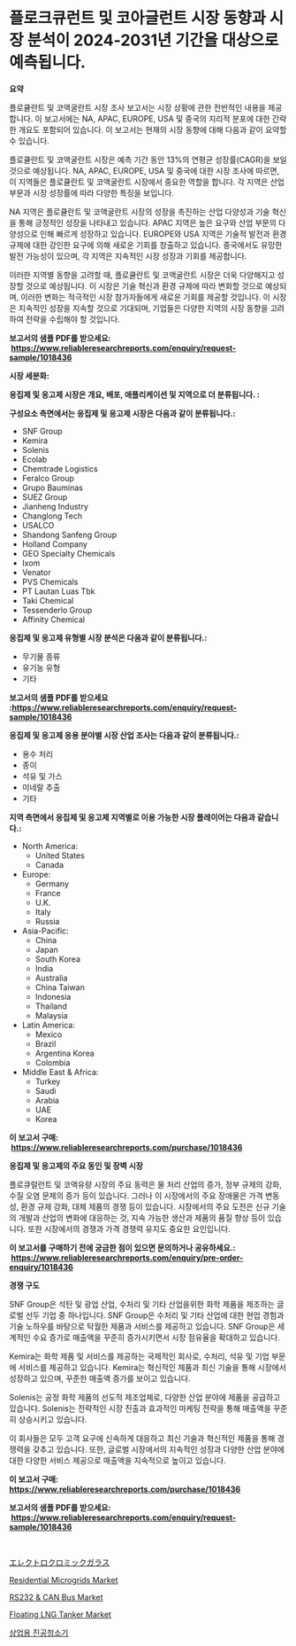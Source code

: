 <p><h1>플로크큐런트 및 코아글런트 시장 동향과 시장 분석이 2024-2031년 기간을 대상으로 예측됩니다.</h1></p><p><strong>요약</strong></p>
<p><p>플로큘란트 및 코액굴란트 시장 조사 보고서는 시장 상황에 관한 전반적인 내용을 제공합니다. 이 보고서에는 NA, APAC, EUROPE, USA 및 중국의 지리적 분포에 대한 간략한 개요도 포함되어 있습니다. 이 보고서는 현재의 시장 동향에 대해 다음과 같이 요약할 수 있습니다.</p><p>플로큘란트 및 코액굴란트 시장은 예측 기간 동안 13%의 연평균 성장률(CAGR)을 보일 것으로 예상됩니다. NA, APAC, EUROPE, USA 및 중국에 대한 시장 조사에 따르면, 이 지역들은 플로큘란트 및 코액굴란트 시장에서 중요한 역할을 합니다. 각 지역은 산업 부문과 시장 성장률에 따라 다양한 특징을 보입니다.</p><p>NA 지역은 플로큘란트 및 코액굴란트 시장의 성장을 촉진하는 산업 다양성과 기술 혁신을 통해 긍정적인 성장을 나타내고 있습니다. APAC 지역은 높은 요구와 산업 부문의 다양성으로 인해 빠르게 성장하고 있습니다. EUROPE와 USA 지역은 기술적 발전과 환경 규제에 대한 강인한 요구에 의해 새로운 기회를 창출하고 있습니다. 중국에서도 유망한 발전 가능성이 있으며, 각 지역은 지속적인 시장 성장과 기회를 제공합니다.</p><p>이러한 지역별 동향을 고려할 때, 플로큘란트 및 코액굴란트 시장은 더욱 다양해지고 성장할 것으로 예상됩니다. 이 시장은 기술 혁신과 환경 규제에 따라 변화할 것으로 예상되며, 이러한 변화는 적극적인 시장 참가자들에게 새로운 기회를 제공할 것입니다. 이 시장은 지속적인 성장을 지속할 것으로 기대되며, 기업들은 다양한 지역의 시장 동향을 고려하여 전략을 수립해야 할 것입니다.</p></p>
<p><strong>보고서의 샘플 PDF를 받으세요: &nbsp;<a href="https://www.reliableresearchreports.com/enquiry/request-sample/1018436">https://www.reliableresearchreports.com/enquiry/request-sample/1018436</a></strong></p>
<p><strong>시장 세분화:</strong></p>
<p><strong> 응집제 및 응고제 시장은 개요, 배포, 애플리케이션 및 지역으로 더 분류됩니다. :</strong></p>
<p><strong>구성요소 측면에서는 응집제 및 응고제 시장은 다음과 같이 분류됩니다.:</strong></p>
<p><ul><li>SNF Group</li><li>Kemira</li><li>Solenis</li><li>Ecolab</li><li>Chemtrade Logistics</li><li>Feralco Group</li><li>Grupo Bauminas</li><li>SUEZ Group</li><li>Jianheng Industry</li><li>Changlong Tech</li><li>USALCO</li><li>Shandong Sanfeng Group</li><li>Holland Company</li><li>GEO Specialty Chemicals</li><li>Ixom</li><li>Venator</li><li>PVS Chemicals</li><li>PT Lautan Luas Tbk</li><li>Taki Chemical</li><li>Tessenderlo Group</li><li>Affinity Chemical</li></ul></p>
<p><strong> 응집제 및 응고제 유형별 시장 분석은 다음과 같이 분류됩니다.:</strong></p>
<p><ul><li>무기물 종류</li><li>유기농 유형</li><li>기타</li></ul></p>
<p><strong>보고서의 샘플 PDF를 받으세요 :<a href="https://www.reliableresearchreports.com/enquiry/request-sample/1018436">https://www.reliableresearchreports.com/enquiry/request-sample/1018436</a></strong></p>
<p><strong> 응집제 및 응고제 응용 분야별 시장 산업 조사는 다음과 같이 분류됩니다.:</strong></p>
<p><ul><li>용수 처리</li><li>종이</li><li>석유 및 가스</li><li>미네랄 추출</li><li>기타</li></ul></p>
<p><strong>지역 측면에서 응집제 및 응고제 지역별로 이용 가능한 시장 플레이어는 다음과 같습니다.:</strong></p>
<p><ul>
    <li>
        North America:
        <ul>
            <li>United States</li>
            <li>Canada</li>
        </ul>
    </li>
    <li>
        Europe:
        <ul>
            <li>Germany</li>
            <li>France</li>
            <li>U.K.</li>
            <li>Italy</li>
            <li>Russia</li>
        </ul>
    </li>
    <li>
        Asia-Pacific:
        <ul>
            <li>China</li>
            <li>Japan</li>
            <li>South Korea</li>
            <li>India</li>
            <li>Australia</li>
            <li>China Taiwan</li>
            <li>Indonesia</li>
            <li>Thailand</li>
            <li>Malaysia</li>
        </ul>
    </li>
    <li>
        Latin America:
        <ul>
            <li>Mexico</li>
            <li>Brazil</li>
            <li>Argentina Korea</li>
            <li>Colombia</li>
        </ul>
    </li>
    <li>
        Middle East & Africa:
        <ul>
            <li>Turkey</li>
            <li>Saudi</li>
            <li>Arabia</li>
            <li>UAE</li>
            <li>Korea</li>
        </ul>
    </li>
    </ul></p>
<p><strong>이 보고서 구매: &nbsp;<a href="https://www.reliableresearchreports.com/purchase/1018436">https://www.reliableresearchreports.com/purchase/1018436</a></strong></p>
<p><strong>응집제 및 응고제의 주요 동인 및 장벽 시장</strong></p>
<p><p>플로큐럴런트 및 코액유량 시장의 주요 동력은 물 처리 산업의 증가, 정부 규제의 강화, 수질 오염 문제의 증가 등이 있습니다. 그러나 이 시장에서의 주요 장애물은 가격 변동성, 환경 규제 강화, 대체 제품의 경쟁 등이 있습니다. 시장에서의 주요 도전은 신규 기술의 개발과 산업의 변화에 대응하는 것, 지속 가능한 생산과 제품의 품질 향상 등이 있습니다. 또한 시장에서의 경쟁과 가격 경쟁력 유지도 중요한 요인입니다.</p></p>
<p><strong>이 보고서를 구매하기 전에 궁금한 점이 있으면 문의하거나 공유하세요.: &nbsp;<a href="https://www.reliableresearchreports.com/enquiry/pre-order-enquiry/1018436">https://www.reliableresearchreports.com/enquiry/pre-order-enquiry/1018436</a></strong></p>
<p><strong>경쟁 구도</strong></p>
<p><p>SNF Group은 석탄 및 광업 산업, 수처리 및 기타 산업을위한 화학 제품을 제조하는 글로벌 선두 기업 중 하나입니다. SNF Group은 수처리 및 기타 산업에 대한 현업 경험과 기술 노하우를 바탕으로 탁월한 제품과 서비스를 제공하고 있습니다. SNF Group은 세계적인 수요 증가로 매출액을 꾸준히 증가시키면서 시장 점유율을 확대하고 있습니다.</p><p>Kemira는 화학 제품 및 서비스를 제공하는 국제적인 회사로, 수처리, 석유 및 기업 부문에 서비스를 제공하고 있습니다. Kemira는 혁신적인 제품과 최신 기술을 통해 시장에서 성장하고 있으며, 꾸준한 매출액 증가를 보이고 있습니다. </p><p>Solenis는 공정 화학 제품의 선도적 제조업체로, 다양한 산업 분야에 제품을 공급하고 있습니다. Solenis는 전략적인 시장 진출과 효과적인 마케팅 전략을 통해 매출액을 꾸준히 상승시키고 있습니다. </p><p>이 회사들은 모두 고객 요구에 신속하게 대응하고 최신 기술과 혁신적인 제품을 통해 경쟁력을 갖추고 있습니다. 또한, 글로벌 시장에서의 지속적인 성장과 다양한 산업 분야에 대한 다양한 서비스 제공으로 매출액을 지속적으로 높이고 있습니다.</p></p>
<p><strong>이 보고서 구매: &nbsp; <a href="https://www.reliableresearchreports.com/purchase/1018436">https://www.reliableresearchreports.com/purchase/1018436</a></strong></p>
<p><strong>보고서의 샘플 PDF를 받으세요: &nbsp;<a href="https://www.reliableresearchreports.com/enquiry/request-sample/1018436">https://www.reliableresearchreports.com/enquiry/request-sample/1018436</a></strong><strong></strong></p>
<p>&nbsp;</p>
<p><p><a href="https://github.com/mcbeesbxa270/Market-Research-Report-List-1/blob/main/4709447189078.md">エレクトロクロミックガラス</a></p><p><a href="https://view.publitas.com/reportprime-1/residential-microgrids-market-size-focuses-on-market-dynamics-in-depth-analysis-and-future-projections-of-its-market-forecasted-for-period-from-2024-to-2031/">Residential Microgrids Market</a></p><p><a href="https://github.com/mahnoor2003/Market-Research-Report-List-3/blob/main/rs232-can-bus-market.md">RS232 & CAN Bus Market</a></p><p><a href="https://issuu.com/reportprime-2/docs/floating-lng-tanker-market-size-2030.pptx">Floating LNG Tanker Market</a></p><p><a href="https://github.com/xvz497517413/Market-Research-Report-List-1/blob/main/2178494188982.md">상업용 진공청소기</a></p></p>